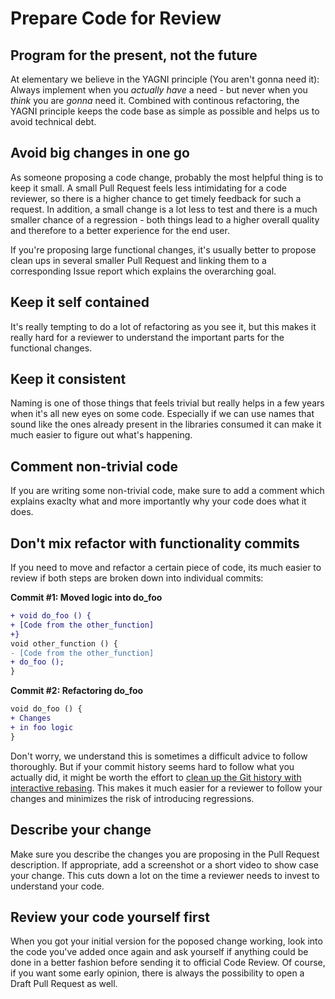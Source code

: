 # Prepare Code for Review

## Program for the present, not the future

At elementary we believe in the YAGNI principle (You aren't gonna need it): Always implement when you _actually have_ a need - but never when you _think_ you are _gonna_ need it. Combined with continous refactoring, the YAGNI principle keeps the code base as simple as possible and helps us to avoid technical debt.

## Avoid big changes in one go

As someone proposing a code change, probably the most helpful thing is to keep it small. A small Pull Request feels less intimidating for a code reviewer, so there is a higher chance to get timely feedback for such a request. In addition, a small change is a lot less to test and there is a much smaller chance of a regression - both things lead to a higher overall quality and therefore to a better experience for the end user.

If you're proposing large functional changes, it's usually better to propose clean ups in several smaller Pull Request and linking them to a corresponding Issue report which explains the overarching goal.

## Keep it self contained

It's really tempting to do a lot of refactoring as you see it, but this makes it really hard for a reviewer to understand the important parts for the functional changes.

## Keep it consistent

Naming is one of those things that feels trivial but really helps in a few years when it's all new eyes on some code. Especially if we can use names that sound like the ones already present in the libraries consumed it can make it much easier to figure out what's happening.

## Comment non-trivial code

If you are writing some non-trivial code, make sure to add a comment which explains exaclty what and more importantly why your code does what it does.

## Don't mix refactor with functionality commits

If you need to move and refactor a certain piece of code, its much easier to review if both steps are broken down into individual commits:

**Commit #1: Moved logic into do_foo**

```diff
+ void do_foo () {
+ [Code from the other_function]
+}
void other_function () {
- [Code from the other_function]
+ do_foo ();
}
```

**Commit #2: Refactoring do_foo**

```diff
void do_foo () {
+ Changes
+ in foo logic
}
```

Don't worry, we understand this is sometimes a difficult advice to follow thoroughly. But if your commit history seems hard to follow what you actually did, it might be worth the effort to [clean up the Git history with interactive rebasing](https://git-scm.com/book/en/v2/Git-Tools-Rewriting-History). This makes it much easier for a reviewer to follow your changes and minimizes the risk of introducing regressions.

## Describe your change

Make sure you describe the changes you are proposing in the Pull Request description. If appropriate, add a screenshot or a short video to show case your change. This cuts down a lot on the time a reviewer needs to invest to understand your code.

## Review your code yourself first

When you got your initial version for the poposed change working, look into the code you've added once again and ask yourself if anything could be done in a better fashion before
sending it to official Code Review. Of course, if you want some early opinion, there is always the possibility to open a Draft Pull Request as well.